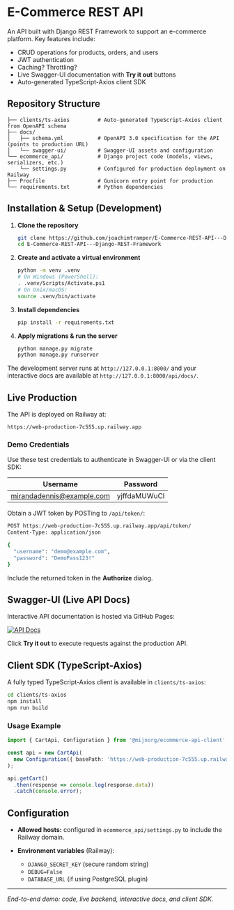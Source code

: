 # E-Commerce REST API

An API built with Django REST Framework to support an e-commerce platform. Key features include:

* CRUD operations for products, orders, and users
* JWT authentication
* Caching? Throttling?
* Live Swagger-UI documentation with **Try it out** buttons
* Auto-generated TypeScript-Axios client SDK

## Repository Structure

```text
├── clients/ts-axios         # Auto-generated TypeScript-Axios client from OpenAPI schema
├── docs/
│   ├── schema.yml           # OpenAPI 3.0 specification for the API (points to production URL)
│   └── swagger-ui/          # Swagger-UI assets and configuration
└── ecommerce_api/           # Django project code (models, views, serializers, etc.)
    └── settings.py          # Configured for production deployment on Railway
├── Procfile                 # Gunicorn entry point for production
└── requirements.txt         # Python dependencies
```

## Installation & Setup (Development)

1. **Clone the repository**

   ```bash
   git clone https://github.com/joachimtramper/E-Commerce-REST-API---Django-REST-Framework.git
   cd E-Commerce-REST-API---Django-REST-Framework
   ```
2. **Create and activate a virtual environment**

   ```bash
   python -m venv .venv
   # On Windows (PowerShell):
   . .venv/Scripts/Activate.ps1
   # On Unix/macOS:
   source .venv/bin/activate
   ```
3. **Install dependencies**

   ```bash
   pip install -r requirements.txt
   ```
4. **Apply migrations & run the server**

   ```bash
   python manage.py migrate
   python manage.py runserver
   ```

The development server runs at `http://127.0.0.1:8000/` and your interactive docs are available at `http://127.0.0.1:8000/api/docs/`.

## Live Production

The API is deployed on Railway at:

```
https://web-production-7c555.up.railway.app
```

### Demo Credentials

Use these test credentials to authenticate in Swagger-UI or via the client SDK:

| Username                                    | Password     |
| ------------------------------------------- | ------------ |
| [mirandadennis@example.com](mailto:demo@example.com) | yjffdaMUWuCl |

Obtain a JWT token by POSTing to `/api/token/`:

```bash
POST https://web-production-7c555.up.railway.app/api/token/
Content-Type: application/json

{
  "username": "demo@example.com",
  "password": "DemoPass123!"
}
```

Include the returned token in the **Authorize** dialog.

## Swagger-UI (Live API Docs)

Interactive API documentation is hosted via GitHub Pages:

[![API Docs](https://img.shields.io/badge/docs-online-blue)](https://joachimtramper.github.io/E-Commerce-REST-API---Django-REST-Framework/swagger-ui/)

Click **Try it out** to execute requests against the production API.

## Client SDK (TypeScript-Axios)

A fully typed TypeScript-Axios client is available in `clients/ts-axios`:

```bash
cd clients/ts-axios
npm install
npm run build
```

### Usage Example

```ts
import { CartApi, Configuration } from '@mijnorg/ecommerce-api-client';

const api = new CartApi(
  new Configuration({ basePath: 'https://web-production-7c555.up.railway.app' })
);

api.getCart()
  .then(response => console.log(response.data))
  .catch(console.error);
```

## Configuration

* **Allowed hosts:** configured in `ecommerce_api/settings.py` to include the Railway domain.
* **Environment variables** (Railway):

  * `DJANGO_SECRET_KEY` (secure random string)
  * `DEBUG=False`
  * `DATABASE_URL` (if using PostgreSQL plugin)

---

*End-to-end demo: code, live backend, interactive docs, and client SDK.*
